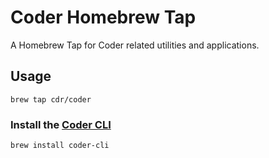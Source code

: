 # Coder Homebrew Tap

A Homebrew Tap for Coder related utilities and applications.

## Usage

```text
brew tap cdr/coder
```

### Install the [Coder CLI](https://github.com/cdr/coder-cli)

```text
brew install coder-cli
```
